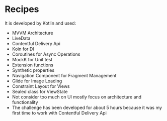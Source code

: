 # Recipes
It is developed by Kotlin and used:
* MVVM Architecture
* LiveData
* Contentful Delivery Api
* Koin for DI
* Coroutines for Async Operations
* MockK for Unit test
* Extension functions
* Synthetic properties
* Navigation Component for Fragment Management
* Glide for Image Loading
* Constraint Layout for Views
* Sealed class for ViewState
* Not consider too much on UI mostly focus on architecture and functionality
* The challenge has been developed for about 5 hours because it was my first time to work with Contentful Delivery Api
